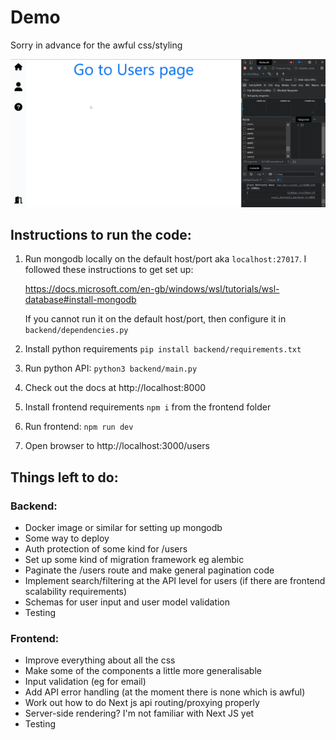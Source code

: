 # Demo

Sorry in advance for the awful css/styling

![til](Demo.gif)

## Instructions to run the code:

1. Run mongodb locally on the default host/port aka `localhost:27017`. I followed these instructions to get set up:

   https://docs.microsoft.com/en-gb/windows/wsl/tutorials/wsl-database#install-mongodb

   If you cannot run it on the default host/port, then configure it in `backend/dependencies.py`

2. Install python requirements
   `pip install backend/requirements.txt`
3. Run python API:
   `python3 backend/main.py`
4. Check out the docs at http://localhost:8000
5. Install frontend requirements
   `npm i` from the frontend folder
6. Run frontend:
   `npm run dev`
7. Open browser to http://localhost:3000/users

## Things left to do:

### Backend:

- Docker image or similar for setting up mongodb
- Some way to deploy
- Auth protection of some kind for /users
- Set up some kind of migration framework eg alembic
- Paginate the /users route and make general pagination code
- Implement search/filtering at the API level for users (if there are frontend scalability requirements)
- Schemas for user input and user model validation
- Testing

### Frontend:

- Improve everything about all the css
- Make some of the components a little more generalisable
- Input validation (eg for email)
- Add API error handling (at the moment there is none which is awful)
- Work out how to do Next js api routing/proxying properly
- Server-side rendering? I'm not familiar with Next JS yet
- Testing

